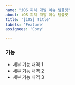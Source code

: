 ```yaml
---
name: "iOS 피쳐 개발 이슈 템플릿"
about: iOS 피쳐 개발 이슈 템플릿
title: '[iOS] Title'
labels: 'Feature'
assignees: 'Cory'

---
```


### 기능

- 세부 기능 내역 1
- 세부 기능 내역 2
- 세부 기능 내역 3


